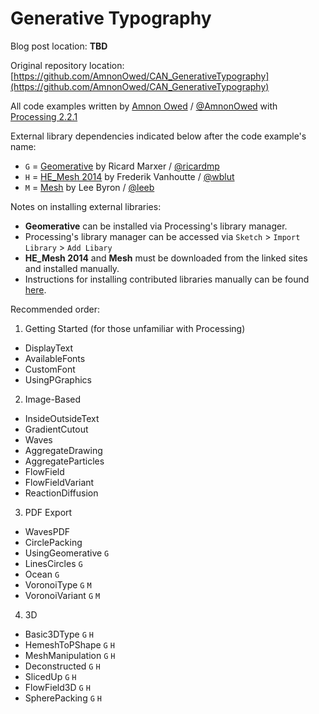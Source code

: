 ﻿Generative Typography
=====================

Blog post location: **TBD**

Original repository location: [https://github.com/AmnonOwed/CAN_GenerativeTypography](https://github.com/AmnonOwed/CAN_GenerativeTypography)

All code examples written by [Amnon Owed](http://vimeo.com/amnon) / [@AmnonOwed](https://twitter.com/AmnonOwed) with [Processing 2.2.1](http://processing.org/download/)

External library dependencies indicated below after the code example's name:

 - `G` = [Geomerative](http://www.ricardmarxer.com/geomerative/) by Ricard Marxer / [@ricardmp](https://twitter.com/ricardmp)
 - `H` = [HE_Mesh 2014](http://hemesh.wblut.com/) by Frederik Vanhoutte / [@wblut](https://twitter.com/wblut)
 - `M` = [Mesh](http://www.leebyron.com/else/mesh/) by Lee Byron / [@leeb](https://twitter.com/leeb)

Notes on installing external libraries:

* **Geomerative** can be installed via Processing's library manager.
* Processing's library manager can be accessed via `Sketch` > `Import Library` > `Add Libary`
* **HE_Mesh 2014** and **Mesh** must be downloaded from the linked sites and installed manually.
* Instructions for installing contributed libraries manually can be found [here](http://wiki.processing.org/w/How_to_Install_a_Contributed_Library).

Recommended order:

1. Getting Started (for those unfamiliar with Processing)
  * DisplayText
  * AvailableFonts
  * CustomFont
  * UsingPGraphics

2. Image-Based
  * InsideOutsideText
  * GradientCutout
  * Waves
  * AggregateDrawing
  * AggregateParticles
  * FlowField
  * FlowFieldVariant
  * ReactionDiffusion

3. PDF Export
  * WavesPDF
  * CirclePacking
  * UsingGeomerative `G`
  * LinesCircles `G`
  * Ocean `G`
  * VoronoiType `G` `M`
  * VoronoiVariant `G` `M`

4. 3D
  * Basic3DType `G` `H`
  * HemeshToPShape `G` `H`
  * MeshManipulation `G` `H`
  * Deconstructed `G` `H`
  * SlicedUp `G` `H`
  * FlowField3D `G` `H`
  * SpherePacking `G` `H`
